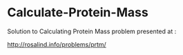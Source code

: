 # Calculate-Protein-Mass
Solution to Calculating Protein Mass problem presented at :

http://rosalind.info/problems/prtm/
